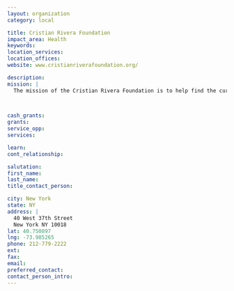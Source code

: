 ```yaml
---
layout: organization
category: local

title: Cristian Rivera Foundation
impact_area: Health
keywords: 
location_services: 
location_offices: 
website: www.cristianriverafoundation.org/‎

description: 
mission: |
  The mission of the Cristian Rivera Foundation is to help find the cure for the Pontine Glioma brain stem tumor that ultimately claimed Cristian’s young life. The foundation has already contributed $140,000 to the research of Dr. Mark Souweidane, a neurosurgeon at Memorial Sloan Kettering and the Director of the Weill Cornell Pediatric Brain and Spine Center for his therapeutic approach to DIPG. Dr. Souweidane, inspired by his patient Cristian Rivera and other children and their families affected by devastating childhood cancers, will be launching a pioneering FDA-approved clinical trial. The innovative use of convection-enhanced delivery (CED) will be the first of its kind to administer radio immunotherapy to children with an otherwise incurable tumor. 

  

cash_grants: 
grants: 
service_opp: 
services: 

learn: 
cont_relationship: 

salutation: 
first_name: 
last_name: 
title_contact_person: 

city: New York
state: NY
address: |
  40 West 37th Street     
  New York NY 10018
lat: 40.750897
lng: -73.985265
phone: 212-779-2222
ext: 
fax: 
email: 
preferred_contact: 
contact_person_intro: 
---
```

